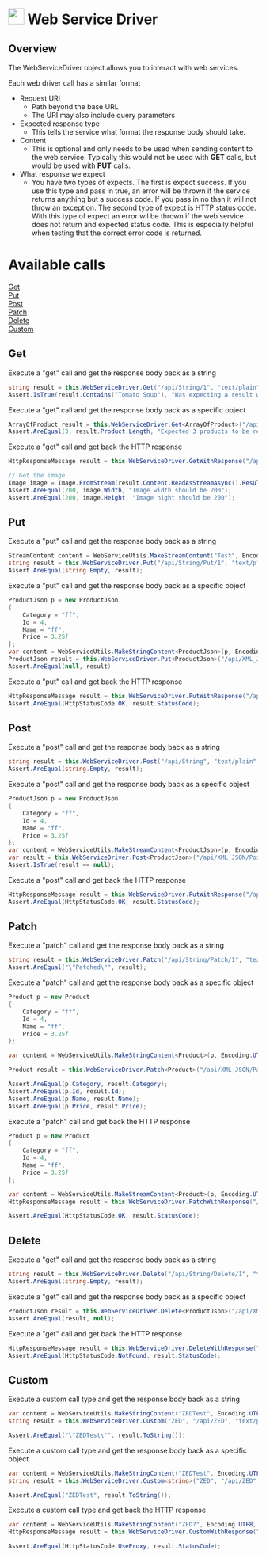 # <img src="resources/maqslogo.ico" height="32" width="32"> Web Service Driver

## Overview
The WebServiceDriver object allows you to interact with web services.

Each web driver call has a similar format
* Request URI
  * Path beyond the base URL
  * The URI may also include query parameters
* Expected response type
  * This tells the service what format the response body should take.
* Content
  * This is optional and only needs to be used when sending content to the web service.  Typically this would not be used with **GET** calls, but would be used with **PUT** calls.
* What response we expect
  * You have two types of expects.  The first is expect success.  If you use this type and pass in true, an error will be thrown if the service returns anything but a success code. If you pass in no than it will not throw an exception.  The second type of expect is HTTP status code.  With this type of expect an error wil be thrown if the web service does not return and expected status code.  This is especially helpful when testing that the correct error code is returned.


# Available calls
[Get](##Get)  
[Put](##Put)  
[Post](##Post)  
[Patch](##Patch)  
[Delete](##Delete)  
[Custom](##Custom)

## Get
Execute a "get" call and get the response body back as a string
```csharp
string result = this.WebServiceDriver.Get("/api/String/1", "text/plain");
Assert.IsTrue(result.Contains("Tomato Soup"), "Was expecting a result with Tomato Soup but instead got - " + result);
```

Execute a "get" call and get the response body back as a specific object 
```csharp
ArrayOfProduct result = this.WebServiceDriver.Get<ArrayOfProduct>("/api/XML_JSON/GetAllProducts", "application/xml");
Assert.AreEqual(3, result.Product.Length, "Expected 3 products to be returned");
```

Execute a "get" call and get back the HTTP response
```csharp
HttpResponseMessage result = this.WebServiceDriver.GetWithResponse("/api/PNGFile/GetImage?image=Red", "image/png");

// Get the image
Image image = Image.FromStream(result.Content.ReadAsStreamAsync().Result);
Assert.AreEqual(200, image.Width, "Image width should be 200");
Assert.AreEqual(200, image.Height, "Image hight should be 200");
```
## Put
Execute a "put" call and get the response body back as a string
```csharp
StreamContent content = WebServiceUtils.MakeStreamContent("Test", Encoding.UTF8, "text/plain");
string result = this.WebServiceDriver.Put("/api/String/Put/1", "text/plain", content);
Assert.AreEqual(string.Empty, result);
```
Execute a "put" call and get the response body back as a specific object 
```csharp
ProductJson p = new ProductJson
{
    Category = "ff",
    Id = 4,
    Name = "ff",
    Price = 3.25f
};
var content = WebServiceUtils.MakeStringContent<ProductJson>(p, Encoding.UTF8, "application/json");
ProductJson result = this.WebServiceDriver.Put<ProductJson>("/api/XML_JSON/Put/1", "application/json", content);
Assert.AreEqual(null, result)
```

Execute a "put" call and get back the HTTP response
```csharp
HttpResponseMessage result = this.WebServiceDriver.PutWithResponse("/api/String/Put/1", "text/plain", "Test", Encoding.UTF8, "text/plain");
Assert.AreEqual(HttpStatusCode.OK, result.StatusCode);
```

## Post
Execute a "post" call and get the response body back as a string
```csharp
string result = this.WebServiceDriver.Post("/api/String", "text/plain", "Test", Encoding.UTF8, "text/plain");
Assert.AreEqual(string.Empty, result);
```
Execute a "post" call and get the response body back as a specific object 
```csharp
ProductJson p = new ProductJson
{
    Category = "ff",
    Id = 4,
    Name = "ff",
    Price = 3.25f
};
var content = WebServiceUtils.MakeStreamContent<ProductJson>(p, Encoding.UTF8, "application/json");
var result = this.WebServiceDriver.Post<ProductJson>("/api/XML_JSON/Post", "application/json", content);
Assert.IsTrue(result == null);
```

Execute a "post" call and get back the HTTP response
```csharp
HttpResponseMessage result = this.WebServiceDriver.PutWithResponse("/api/String/Put/1", "text/plain", "Test", Encoding.UTF8, "text/plain", true);
Assert.AreEqual(HttpStatusCode.OK, result.StatusCode);
```

## Patch
Execute a "patch" call and get the response body back as a string
```csharp
string result = this.WebServiceDriver.Patch("/api/String/Patch/1", "text/plain", "Test", Encoding.UTF8, "text/plain");
Assert.AreEqual("\"Patched\"", result);
```
Execute a "patch" call and get the response body back as a specific object 
```csharp
Product p = new Product
{
    Category = "ff",
    Id = 4,
    Name = "ff",
    Price = 3.25f
};

var content = WebServiceUtils.MakeStringContent<Product>(p, Encoding.UTF8, "application/xml");

Product result = this.WebServiceDriver.Patch<Product>("/api/XML_JSON/Patch/1", "application/xml", content, true);

Assert.AreEqual(p.Category, result.Category);
Assert.AreEqual(p.Id, result.Id);
Assert.AreEqual(p.Name, result.Name);
Assert.AreEqual(p.Price, result.Price);
```

Execute a "patch" call and get back the HTTP response
```csharp
Product p = new Product
{
    Category = "ff",
    Id = 4,
    Name = "ff",
    Price = 3.25f
};

var content = WebServiceUtils.MakeStreamContent<Product>(p, Encoding.UTF8, "application/xml");
HttpResponseMessage result = this.WebServiceDriver.PatchWithResponse("/api/XML_JSON/Patch/1", "application/xml", content);

Assert.AreEqual(HttpStatusCode.OK, result.StatusCode);
```
## Delete
Execute a "get" call and get the response body back as a string
```csharp
string result = this.WebServiceDriver.Delete("/api/String/Delete/1", "text/plain", true);
Assert.AreEqual(string.Empty, result);
```

Execute a "get" call and get the response body back as a specific object 
```csharp
ProductJson result = this.WebServiceDriver.Delete<ProductJson>("/api/XML_JSON/Delete/1", "application/json");
Assert.AreEqual(result, null);
```

Execute a "get" call and get back the HTTP response
```csharp
HttpResponseMessage result = this.WebServiceDriver.DeleteWithResponse("/api/String/Delete/43", "text/plain", false);
Assert.AreEqual(HttpStatusCode.NotFound, result.StatusCode);
```


## Custom
Execute a custom call type and get the response body back as a string
```csharp
var content = WebServiceUtils.MakeStringContent("ZEDTest", Encoding.UTF8, "text/plain");
string result = this.WebServiceDriver.Custom("ZED", "/api/ZED", "text/plain", content, true);

Assert.AreEqual("\"ZEDTest\"", result.ToString());
```

Execute a custom call type and get the response body back as a specific object 
```csharp
var content = WebServiceUtils.MakeStringContent("ZEDTest", Encoding.UTF8, "text/plain");
string result = this.WebServiceDriver.Custom<string>("ZED", "/api/ZED", "text/plain", content, true);

Assert.AreEqual("ZEDTest", result.ToString());
```

Execute a custom call type and get back the HTTP response
```csharp
var content = WebServiceUtils.MakeStringContent("ZED?", Encoding.UTF8, "application/json");
HttpResponseMessage result = this.WebServiceDriver.CustomWithResponse("ZED", "/api/ZED", "application/json", content.ToString(), Encoding.UTF8, "application/json", true, false);

Assert.AreEqual(HttpStatusCode.UseProxy, result.StatusCode);
```




